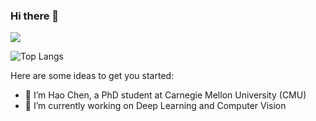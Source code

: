 ### Hi there 👋

<a href="">
  <img align="centre" src="https://github-readme-stats.vercel.app/api?username=Hhhhhhao&count_private=true&include_all_commits=true&show_icons=true&title_color=007bff&text_color=e7e7e7&icon_color=007bff&bg_color=171c28" />
<a />
  
![Top Langs](https://github-readme-stats.vercel.app/api/top-langs/?username=Hhhhhhao&layout=compact&title_color=007bff&text_color=e7e7e7&icon_color=007bff&bg_color=171c28)

Here are some ideas to get you started:

- 🔭 I’m Hao Chen, a PhD student at Carnegie Mellon University (CMU)
- 🌱 I’m currently working on Deep Learning and Computer Vision
